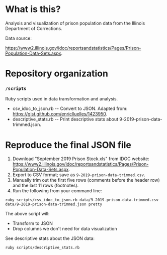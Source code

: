# What is this?

Analysis and visualization of prison population data from the Illinois Department of Corrections.

Data source:

https://www2.illinois.gov/idoc/reportsandstatistics/Pages/Prison-Population-Data-Sets.aspx.

# Repository organization

### `/scripts`

Ruby scripts used in data transformation and analysis.

* csv_idoc_to_json.rb -- Convert to JSON. Adapted from: https://gist.github.com/enriclluelles/1423950.
* descriptive_stats.rb -- Print descriptive stats about 9-2019-prison-data-trimmed.json.

# Reproduce the final JSON file

1. Download "September 2019 Prison Stock.xls" from IDOC website: https://www2.illinois.gov/idoc/reportsandstatistics/Pages/Prison-Population-Data-Sets.aspx.
2. Export to CSV format; save as `9-2019-prison-data-trimmed.csv`.
3. Manually trim out the first five rows (comments before the header row) and the last 11 rows (footnotes).
4. Run the following from your command line:

```
ruby scripts/csv_idoc_to_json.rb data/9-2019-prison-data-trimmed.csv data/9-2019-prison-data-trimmed.json pretty
```

The above script will:

* Transform to JSON
* Drop columns we don't need for data visualization

See descriptive stats about the JSON data:

```
ruby scripts/descriptive_stats.rb
```
